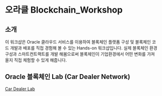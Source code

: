 # 오라클 Blockchain_Workshop

## 소개 ##
이 워크샵은 Oracle 클라우드 서비스를 이용하여 블록체인 플랫폼 구성 및 블록체인 코드 개발과 배포를 직접 경험해 볼 수 있는 Hands-on 워크샵입니다.
실제 블록체인 환경 구성과 스마트컨트랙트를 개발 해봄으로써 블록체인이 기업환경에서 어떤 변화를 가져올지 직접 체험할 수 있게 해줍니다.

## Oracle 블록체인 Lab (Car Dealer Network) ##
[Car Dealer Lab](./CarDealerLab)